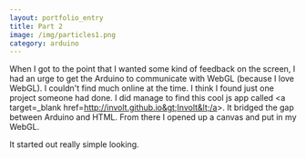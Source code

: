 ```yaml
---
layout: portfolio_entry
title: Part 2
image: /img/particles1.png
category: arduino
---
```


When I got to the point that I wanted some kind of feedback on the screen, I had an urge to get the Arduino to communicate with WebGL (because I love WebGL).  I couldn't find much online at the time. I think I found just one project someone had done.  I did manage to find this cool js app called &lt;a target=_blank href=http://involt.github.io&gt;Involt&lt;/a&gt;. It bridged the gap between Arduino and HTML.  From there I opened up a canvas and put in my WebGL.

It started out really simple looking.